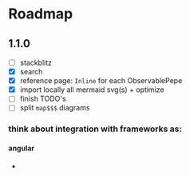 # Roadmap

## 1.1.0

- [ ] stackblitz
- [x] search
- [x] reference page: `Inline` for each ObservablePepe
- [x] import locally all mermaid svg(s) + optimize
- [ ] finish TODO's
- [ ] split `map$$$` diagrams

### think about integration with frameworks as:

#### angular

-
